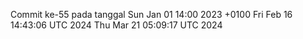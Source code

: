 Commit ke-55 pada tanggal Sun Jan 01 14:00 2023 +0100
Fri Feb 16 14:43:06 UTC 2024
Thu Mar 21 05:09:17 UTC 2024

